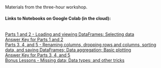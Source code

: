 Materials from the three-hour workshop.


#### Links to Notebooks on Google Colab (in the cloud):
<br>[Parts 1 and 2 - Loading and viewing DataFrames; Selecting data](https://github.com/Milan-Chicago/Introduction-to-Python/blob/main/Day%205%20Pandas/pandas.ipyn)
<br>[Answer Key for Parts 1 and 2](https://github.com/Milan-Chicago/Introduction-to-Python/blob/main/Day%205%20Pandas/pandas-Answers.ipynb)
<br>[Parts 3, 4, and 5 - Renaming columns, dropping rows and columns, sorting data, and saving DataFrames; Data aggregation; Basic plotting](https://github.com/Milan-Chicago/Introduction-to-Python/blob/main/Day%205%20Pandas/pandas2.ipynb)
<br>[Answer Key for Parts 3, 4, and 5](https://github.com/Milan-Chicago/Introduction-to-Python/blob/main/Day%205%20Pandas/pandas2-Answers.ipynb)
<br>[Bonus Lessons - Missing data; Data types; and other tricks](https://github.com/Milan-Chicago/Introduction-to-Python/blob/main/Day%205%20Pandas/pandasBonus.ipynb)


